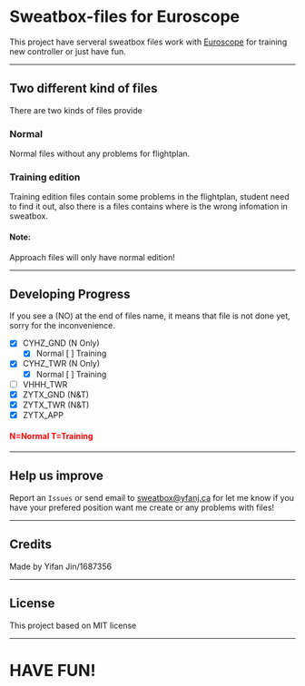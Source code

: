 # **Sweatbox-files for Euroscope**

This project have serveral sweatbox files work with [Euroscope](https://euroscope.hu) for training new controller or just have fun.

---

## **Two different kind of files**

There are two kinds of files provide

### Normal

Normal files without any problems for flightplan.

### Training edition

Training edition files contain some problems in the flightplan, student need to find it out, also there is a files contains where is the wrong infomation in sweatbox.

#### Note:
Approach files will only have normal edition!

---

## **Developing Progress**
If you see a (NO) at the end of files name, it means that file is not done yet, sorry for the inconvenience.

- [x] CYHZ_GND (N Only)
    - [x] Normal [ ] Training
- [x] CYHZ_TWR (N Only)
    - [x] Normal [ ] Training
- [ ] VHHH_TWR
- [x] ZYTX_GND (N&T)
- [x] ZYTX_TWR (N&T)
- [x] ZYTX_APP

#### <spam style="color:red;"> N=Normal T=Training </spam>

---

## **Help us improve**
Report an ``Issues`` or send email to sweatbox@yfanj.ca for let me know if you have your prefered position want me create or any problems with files!

---

## **Credits**
Made by Yifan Jin/1687356

---

## **License**

This project based on MIT license

---

# **HAVE FUN!**